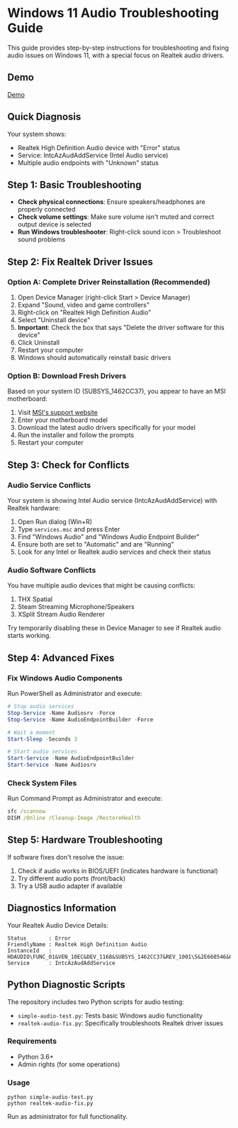 # Windows 11 Audio Troubleshooting Guide

This guide provides step-by-step instructions for troubleshooting and fixing audio issues on Windows 11, with a special focus on Realtek audio drivers.

## Demo

[Demo](resources/Untitled.jpg)

## Quick Diagnosis

Your system shows:
- Realtek High Definition Audio device with "Error" status
- Service: IntcAzAudAddService (Intel Audio service)
- Multiple audio endpoints with "Unknown" status

## Step 1: Basic Troubleshooting

- **Check physical connections**: Ensure speakers/headphones are properly connected
- **Check volume settings**: Make sure volume isn't muted and correct output device is selected
- **Run Windows troubleshooter**: Right-click sound icon > Troubleshoot sound problems

## Step 2: Fix Realtek Driver Issues

### Option A: Complete Driver Reinstallation (Recommended)

1. Open Device Manager (right-click Start > Device Manager)
2. Expand "Sound, video and game controllers"
3. Right-click on "Realtek High Definition Audio"
4. Select "Uninstall device"
5. **Important**: Check the box that says "Delete the driver software for this device"
6. Click Uninstall
7. Restart your computer
8. Windows should automatically reinstall basic drivers

### Option B: Download Fresh Drivers

Based on your system ID (SUBSYS_1462CC37), you appear to have an MSI motherboard:

1. Visit [MSI's support website](https://www.msi.com/support)
2. Enter your motherboard model
3. Download the latest audio drivers specifically for your model
4. Run the installer and follow the prompts
5. Restart your computer

## Step 3: Check for Conflicts

### Audio Service Conflicts

Your system is showing Intel Audio service (IntcAzAudAddService) with Realtek hardware:

1. Open Run dialog (Win+R)
2. Type `services.msc` and press Enter
3. Find "Windows Audio" and "Windows Audio Endpoint Builder"
4. Ensure both are set to "Automatic" and are "Running"
5. Look for any Intel or Realtek audio services and check their status

### Audio Software Conflicts

You have multiple audio devices that might be causing conflicts:

1. THX Spatial
2. Steam Streaming Microphone/Speakers
3. XSplit Stream Audio Renderer

Try temporarily disabling these in Device Manager to see if Realtek audio starts working.

## Step 4: Advanced Fixes

### Fix Windows Audio Components

Run PowerShell as Administrator and execute:

```powershell
# Stop audio services
Stop-Service -Name Audiosrv -Force
Stop-Service -Name AudioEndpointBuilder -Force

# Wait a moment
Start-Sleep -Seconds 3

# Start audio services
Start-Service -Name AudioEndpointBuilder
Start-Service -Name Audiosrv
```

### Check System Files

Run Command Prompt as Administrator and execute:

```cmd
sfc /scannow
DISM /Online /Cleanup-Image /RestoreHealth
```

## Step 5: Hardware Troubleshooting

If software fixes don't resolve the issue:

1. Check if audio works in BIOS/UEFI (indicates hardware is functional)
2. Try different audio ports (front/back)
3. Try a USB audio adapter if available

## Diagnostics Information

Your Realtek Audio Device Details:
```
Status       : Error
FriendlyName : Realtek High Definition Audio
InstanceId   : HDAUDIO\FUNC_01&VEN_10EC&DEV_1168&SUBSYS_1462CC37&REV_1001\5&2E660546&0&0001
Service      : IntcAzAudAddService
```

## Python Diagnostic Scripts

The repository includes two Python scripts for audio testing:
- `simple-audio-test.py`: Tests basic Windows audio functionality
- `realtek-audio-fix.py`: Specifically troubleshoots Realtek driver issues

### Requirements
- Python 3.6+
- Admin rights (for some operations)

### Usage
```
python simple-audio-test.py
python realtek-audio-fix.py
```

Run as administrator for full functionality.
